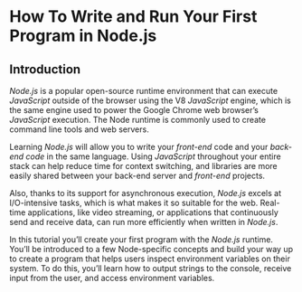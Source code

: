 # How To Write and Run Your First Program in Node.js

## Introduction

*Node.js* is a popular open-source runtime environment that can execute *JavaScript* outside of the browser using the V8 *JavaScript* engine, which is the same engine used to power the Google Chrome web browser’s *JavaScript* execution. The Node runtime is commonly used to create command line tools and web servers.

Learning *Node.js* will allow you to write your *front-end* code and your *back-end code* in the same language. Using *JavaScript* throughout your entire stack can help reduce time for context switching, and libraries are more easily shared between your back-end server and *front-end* projects.

Also, thanks to its support for asynchronous execution, *Node.js* excels at I/O-intensive tasks, which is what makes it so suitable for the web. Real-time applications, like video streaming, or applications that continuously send and receive data, can run more efficiently when written in *Node.js*.

In this tutorial you’ll create your first program with the *Node.js* runtime. You’ll be introduced to a few Node-specific concepts and build your way up to create a program that helps users inspect environment variables on their system. To do this, you’ll learn how to output strings to the console, receive input from the user, and access environment variables.

